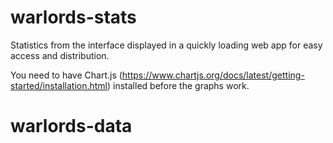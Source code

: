 # warlords-stats
Statistics from the interface displayed in a quickly loading web app for easy access and distribution.

You need to have Chart.js (https://www.chartjs.org/docs/latest/getting-started/installation.html) installed before the graphs work.
# warlords-data

